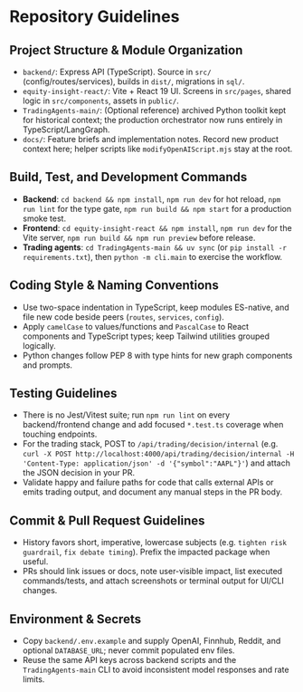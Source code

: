 # Repository Guidelines

## Project Structure & Module Organization
- `backend/`: Express API (TypeScript). Source in `src/` (config/routes/services), builds in `dist/`, migrations in `sql/`.
- `equity-insight-react/`: Vite + React 19 UI. Screens in `src/pages`, shared logic in `src/components`, assets in `public/`.
- `TradingAgents-main/`: (Optional reference) archived Python toolkit kept for historical context; the production orchestrator now runs entirely in TypeScript/LangGraph.
- `docs/`: Feature briefs and implementation notes. Record new product context here; helper scripts like `modifyOpenAIScript.mjs` stay at the root.

## Build, Test, and Development Commands
- **Backend**: `cd backend && npm install`, `npm run dev` for hot reload, `npm run lint` for the type gate, `npm run build && npm start` for a production smoke test.
- **Frontend**: `cd equity-insight-react && npm install`, `npm run dev` for the Vite server, `npm run build && npm run preview` before release.
- **Trading agents**: `cd TradingAgents-main && uv sync` (or `pip install -r requirements.txt`), then `python -m cli.main` to exercise the workflow.

## Coding Style & Naming Conventions
- Use two-space indentation in TypeScript, keep modules ES-native, and file new code beside peers (`routes`, `services`, `config`).
- Apply `camelCase` to values/functions and `PascalCase` to React components and TypeScript types; keep Tailwind utilities grouped logically.
- Python changes follow PEP 8 with type hints for new graph components and prompts.

## Testing Guidelines
- There is no Jest/Vitest suite; run `npm run lint` on every backend/frontend change and add focused `*.test.ts` coverage when touching endpoints.
- For the trading stack, POST to `/api/trading/decision/internal` (e.g. `curl -X POST http://localhost:4000/api/trading/decision/internal -H 'Content-Type: application/json' -d '{"symbol":"AAPL"}'`) and attach the JSON decision in your PR.
- Validate happy and failure paths for code that calls external APIs or emits trading output, and document any manual steps in the PR body.

## Commit & Pull Request Guidelines
- History favors short, imperative, lowercase subjects (e.g. `tighten risk guardrail`, `fix debate timing`). Prefix the impacted package when useful.
- PRs should link issues or docs, note user-visible impact, list executed commands/tests, and attach screenshots or terminal output for UI/CLI changes.

## Environment & Secrets
- Copy `backend/.env.example` and supply OpenAI, Finnhub, Reddit, and optional `DATABASE_URL`; never commit populated env files.
- Reuse the same API keys across backend scripts and the `TradingAgents-main` CLI to avoid inconsistent model responses and rate limits.

